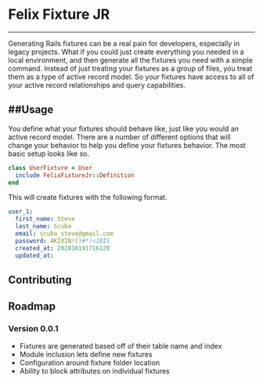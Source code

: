 # Felix Fixture JR
---
Generating Rails fixtures can be a real pain for developers, especially in legacy projects. What if you could just create everything you needed in a local environment, and then generate all the fixtures you need with a simple command.  Instead of just treating your fixtures as a group of files, you treat them as a type of active record model. So your fixtures have access to all of your active record relationships and query capabilities. 

##Usage
---
You define what your fixtures should behave like, just like you would an active record model. There are a number of different options that will change your behavior to help you define your fixtures behavior.
The most basic setup looks like so.

```ruby
class UserFixture < User
  include FelixFixtureJr::Definition
end
```

This will create fixtures with the following format.

```yaml
user_1:
  first_name: Steve
  last_name: Scuba
  email: scuba_steve@gmail.com
  password: AKIXIN!()#*!<JBIS
  created_at: 202010191716120
  updated_at: 
```

## Contributing


## Roadmap

### Version 0.0.1
* Fixtures are generated based off of their table name and index
* Module inclusion lets define new fixtures
* Configuration around fixture folder location
* Ability to block attributes on individual fixtures
